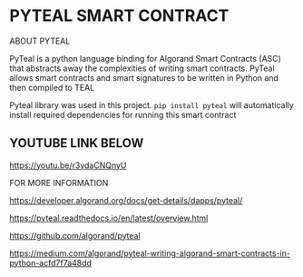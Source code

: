 # PYTEAL SMART CONTRACT 

ABOUT PYTEAL

PyTeal is a python language binding for Algorand Smart Contracts (ASC) that abstracts away the complexities of writing smart contracts. PyTeal allows smart contracts and smart signatures to be written in Python and then compiled to TEAL




Pyteal library was used in this project. 
`pip install pyteal` will automatically install required dependencies for running this smart contract

## YOUTUBE LINK BELOW

https://youtu.be/r3ydaCNQnyU


FOR MORE INFORMATION 

https://developer.algorand.org/docs/get-details/dapps/pyteal/

https://pyteal.readthedocs.io/en/latest/overview.html

https://github.com/algorand/pyteal

https://medium.com/algorand/pyteal-writing-algorand-smart-contracts-in-python-acfd7f7a48dd